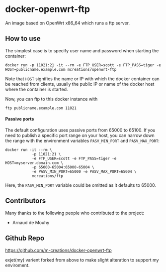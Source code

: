 docker-openwrt-ftp
===================

An image based on OpenWrt x86_64 which runs a ftp server.

How to use
----------

The simplest case is to specify user name and password when starting
the container:

```
docker run -p 11021:21 -it --rm -e FTP_USER=scott -e FTP_PASS=tiger -e HOST=publicname.example.com mcreations/openwrt-ftp
```

Note that ```HOST``` signifies the name or IP with which the docker
container can be reached from clients, usually the public IP or
name of the docker host where the container is started.

Now, you can ftp to this docker instance with

```
ftp publicname.example.com 11021
```

#### Passive ports

The default configuration uses passive ports from 65000 to 65100. If
you need to publish a specific port range on your host, you can narrow
down the range with the environment variables ```PASV_MIN_PORT``` and
```PASV_MAX_PORT```:

```
docker run -it --rm \
            -p 11021:21 \
            -e FTP_USER=scott -e FTP_PASS=tiger -e HOST=myserver.domain.com \
            -p 65000-65004:65000-65004 \
            -e PASV_MIN_PORT=65000 -e PASV_MAX_PORT=65004 \
            mcreations/ftp
```

Here, the ```PASV_MIN_PORT``` variable could be omitted as it defaults to 65000.

Contributors
------------

Many thanks to the following people who contributed to the project:

- Arnaud de Mouhy

Github Repo
-----------

https://github.com/m-creations/docker-openwrt-ftp

exjet(my) varient forked from above to make slight alteration to support my enviroment.

